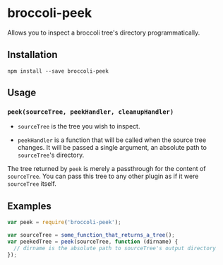 broccoli-peek
=============

Allows you to inspect a broccoli tree's directory programmatically.

## Installation

```
npm install --save broccoli-peek
```

## Usage

### `peek(sourceTree, peekHandler, cleanupHandler)`

* `sourceTree` is the tree you wish to inspect.

* `peekHandler` is a function that will be called when the source tree changes. It will be passed a single argument, an absolute path to `sourceTree`'s directory.

The tree returned by `peek` is merely a passthrough for the content of `sourceTree`. You can pass this tree to any other plugin as if it were `sourceTree` itself.


## Examples

```js
var peek = require('broccoli-peek');

var sourceTree = some_function_that_returns_a_tree();
var peekedTree = peek(sourceTree, function (dirname) {
  // dirname is the absolute path to sourceTree's output directory
});
```
